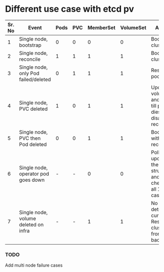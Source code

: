 # Different use case with etcd pv

|Sr. No|Event|Pods|PVC|MemberSet|VolumeSet|Action|
|---|---|---|---|--|---|---|
|1| Single node, bootstrap|0|0|0|0|Bootstrap cluster.|
|2| Single node, reconcile|1|1|1|1|Bootstrap cluster.|
|3| Single node, only Pod failed/deleted|0|1|1|1|Restart pod.|
|4| Single node, PVC deleted|1|0|1|1|Update volumeset and wait till pod dies for disaster recovery.|
|5| Single node, PVC then Pod deleted| 0|0|1|1|Bootstrap with recovery.|
|6| Single node, operator pod goes down| -|-|0|0|Poll, update the data structures and check for all 1-4 cases|
|7| Single node, volume deleted on infra|-|-|1|1|No way to detect it currently. Restore cluster from backup.|

### TODO

Add multi node failure cases
